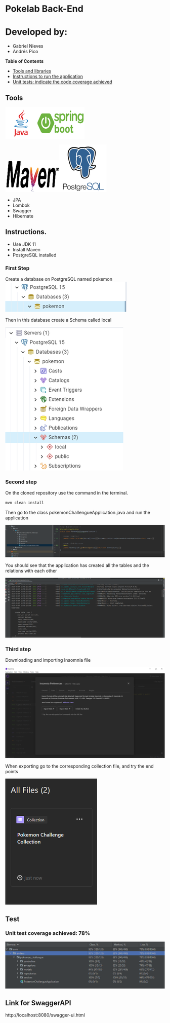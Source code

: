 # Pokelab Back-End

# Developed by:
- Gabriel Nieves
- Andrés Pico

**Table of Contents**
- [Tools and libraries](#tools)
- [Instructions to run the application](#instructions)
- [Unit tests: indicate the code coverage achieved](#test)

## Tools
<img src="img/javaImg.png" width="100" height="100"/><img src="img/spring-boot-logo.png" width="150" height="100"/>

<img src="img/mavenImg.png" width="170" height="100"/><img src="img/postgresImg.png" width="150" height="150"/>

- JPA
- Lombok
- Swagger
- Hibernate


## Instructions.

- Use JDK 11 
- Install Maven
- PostgreSQL installed

### First Step

Create a database on PostgreSQL named pokemon  
![](/img/creatingDatabase.png)

Then in this database create a Schema called local

![](/img/creatingSchema.png)

### Second step
On the cloned repository use the command in the terminal.

```bash
mvn clean install
```

Then go to the class pokemonChallengueApplication.java and run the application

![](/img/spring-boot-aplication.png)

You should see that the application has created all the tables and the relations with each other

![](/img/created_tables.png)
### Third step

Downloading and importing Insomnia file 

![](/img/insomnia_import.png)

When exporting go to the corresponding collection file, and try the end points

![](/img/imported_file.png)


## Test

### Unit test coverage achieved: 78%

![](/img/testing.png)

## Link for SwaggerAPI

http://localhost:8080/swagger-ui.html



